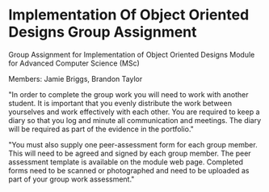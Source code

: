 # Implementation Of Object Oriented Designs Group Assignment
Group Assignment for Implementation of Object Oriented Designs Module for Advanced Computer Science (MSc)

Members:
  Jamie Briggs, Brandon Taylor
  
"In order to complete the group work you will need to work with another student. It is important that you evenly distribute the work between yourselves and work effectively with each other.  You are required to keep a diary so that you log and minute all communication and meetings. The diary will be required as part of the evidence in the portfolio."

"You must also supply one peer-assessment form for each group member. This will need to be agreed and signed by each group member. The peer assessment template is available on the module web page. Completed forms need to be scanned or photographed and need to be uploaded as part of your group work assessment."
